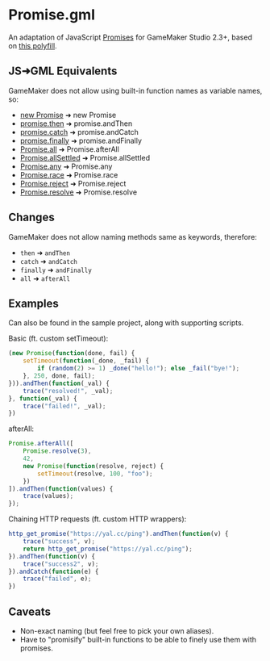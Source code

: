 # Promise.gml
An adaptation of JavaScript
[Promises](https://developer.mozilla.org/en-US/docs/Web/JavaScript/Reference/Global_Objects/Promise)
for GameMaker Studio 2.3+, based on [this polyfill](https://github.com/taylorhakes/promise-polyfill).

## JS➜GML Equivalents

GameMaker does not allow using built-in function names as variable names, so:

- [new Promise](https://developer.mozilla.org/en-US/docs/Web/JavaScript/Reference/Global_Objects/Promise) ➜ new Promise
- [promise.then](https://developer.mozilla.org/en-US/docs/Web/JavaScript/Reference/Global_Objects/Promise/then) ➜ promise.andThen
- [promise.catch](https://developer.mozilla.org/en-US/docs/Web/JavaScript/Reference/Global_Objects/Promise/catch) ➜ promise.andCatch
- [promise.finally](https://developer.mozilla.org/en-US/docs/Web/JavaScript/Reference/Global_Objects/Promise/finally) ➜ promise.andFinally
- [Promise.all](https://developer.mozilla.org/en-US/docs/Web/JavaScript/Reference/Global_Objects/Promise/all) ➜ Promise.afterAll
- [Promise.allSettled](https://developer.mozilla.org/en-US/docs/Web/JavaScript/Reference/Global_Objects/Promise/allSettled) ➜ Promise.allSettled
- [Promise.any](https://developer.mozilla.org/en-US/docs/Web/JavaScript/Reference/Global_Objects/Promise/any) ➜ Promise.any
- [Promise.race](https://developer.mozilla.org/en-US/docs/Web/JavaScript/Reference/Global_Objects/Promise/race) ➜ Promise.race
- [Promise.reject](https://developer.mozilla.org/en-US/docs/Web/JavaScript/Reference/Global_Objects/Promise/race) ➜ Promise.reject
- [Promise.resolve](https://developer.mozilla.org/en-US/docs/Web/JavaScript/Reference/Global_Objects/Promise/resolve) ➜ Promise.resolve

## Changes

GameMaker does not allow naming methods same as keywords, therefore:

- `then` ➜ `andThen`
- `catch` ➜ `andCatch`
- `finally` ➜ `andFinally`
- `all` ➜ `afterAll`

## Examples

Can also be found in the sample project, along with supporting scripts.

Basic (ft. custom setTimeout):
```js
(new Promise(function(done, fail) {
	setTimeout(function(_done, _fail) {
		if (random(2) >= 1) _done("hello!"); else _fail("bye!");
	}, 250, done, fail);
})).andThen(function(_val) {
	trace("resolved!", _val);
}, function(_val) {
	trace("failed!", _val);
})
```

afterAll:
```js
Promise.afterAll([
	Promise.resolve(3),
	42,
	new Promise(function(resolve, reject) {
		setTimeout(resolve, 100, "foo");
	})
]).andThen(function(values) {
	trace(values);
});
```

Chaining HTTP requests (ft. custom HTTP wrappers):
```js
http_get_promise("https://yal.cc/ping").andThen(function(v) {
	trace("success", v);
	return http_get_promise("https://yal.cc/ping");
}).andThen(function(v) {
	trace("success2", v);
}).andCatch(function(e) {
	trace("failed", e);
})
```

## Caveats

* Non-exact naming (but feel free to pick your own aliases).
* Have to "promisify" built-in functions to be able to finely use them with promises.
